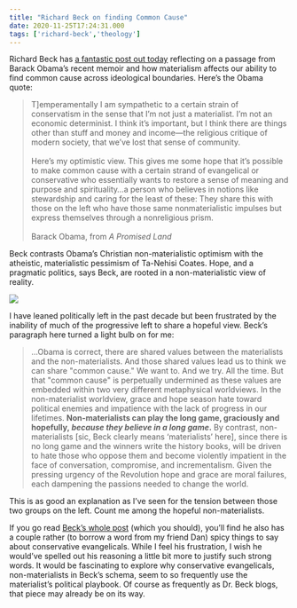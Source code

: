 ```yaml
---
title: "Richard Beck on finding Common Cause"
date: 2020-11-25T17:24:31.000
tags: ['richard-beck','theology']
---
```


Richard Beck has [a fantastic post out today](https://experimentaltheology.blogspot.com/2020/11/common-cause-on-history-justice-hope.html) reflecting on a passage from Barack Obama’s recent memoir and how materialism affects our ability to find common cause across ideological boundaries. Here’s the Obama quote:

> T\]emperamentally I am sympathetic to a certain strain of conservatism in the sense that I’m not just a materialist. I’m not an economic determinist. I think it’s important, but I think there are things other than stuff and money and income—the religious critique of modern society, that we’ve lost that sense of community.
> <br/>  
> Here’s my optimistic view. This gives me some hope that it’s possible to make common cause with a certain strand of evangelical or conservative who essentially wants to restore a sense of meaning and purpose and spirituality…a person who believes in notions like stewardship and caring for the least of these: They share this with those on the left who have those same nonmaterialistic impulses but express themselves through a nonreligious prism.
> <br/>  
> Barack Obama, from _A Promised Land_

Beck contrasts Obama’s Christian non-materialistic optimism with the atheistic, materialistic pessimism of Ta-Nehisi Coates. Hope, and a pragmatic politics, says Beck, are rooted in a non-materialistic view of reality.

![](https://2.bp.blogspot.com/-61z3f4EuUIY/XMYn77AzubI/AAAAAAAALq0/BuOV-AVqgc46TVIRzN1SdQBGyS7gBupCgCLcBGAs/s1600/Richard%2BBeck%2BPhoto%2B1.jpg)

I have leaned politically left in the past decade but been frustrated by the inability of much of the progressive left to share a hopeful view. Beck’s paragraph here turned a light bulb on for me:

> ...Obama is correct, there are shared values between the materialists and the non-materialists. And those shared values lead us to think we can share "common cause." We want to. And we try. All the time. But that "common cause" is perpetually undermined as these values are embedded within two very different metaphysical worldviews. In the non-materialist worldview, grace and hope season hate toward political enemies and impatience with the lack of progress in our lifetimes. **Non-materialists can play the long game, graciously and hopefully, _because they believe in a long game_.** By contrast, non-materialists \[sic, Beck clearly means ‘materialists’ here\], since there is no long game and the winners write the history books, will be driven to hate those who oppose them and become violently impatient in the face of conversation, compromise, and incrementalism. Given the pressing urgency of the Revolution hope and grace are moral failures, each dampening the passions needed to change the world. 

This is as good an explanation as I’ve seen for the tension between those two groups on the left. Count me among the hopeful non-materialists.

If you go read [Beck’s whole post](https://experimentaltheology.blogspot.com/2020/11/common-cause-on-history-justice-hope.html) (which you should), you’ll find he also has a couple rather (to borrow a word from my friend Dan) spicy things to say about conservative evangelicals. While I feel his frustration, I wish he would’ve spelled out his reasoning a little bit more to justify such strong words. It would be fascinating to explore why conservative evangelicals, non-materialists in Beck’s schema, seem to so frequently use the materialist’s political playbook. Of course as frequently as Dr. Beck blogs, that piece may already be on its way.
